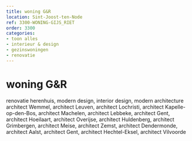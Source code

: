 ```yaml
---
title: woning G&R
location: Sint-Joost-ten-Node
ref: 3300-WONING-GIJS_RIET
order: 3300
categories:
- toon alles
- interieur & design
- gezinswoningen
- renovatie
---
```

# woning G&R

renovatie herenhuis, modern design, interior design, modern architecture
architect Wemmel, architect Leuven, architect Lochristi, architect Kapelle-op-den-Bos, architect Machelen, architect Lebbeke, architect Gent, architect Hoeilaart, architect Overijse, architect Huldenberg, architect Grimbergen, architect Meise, architect Zemst, architect Dendermonde, architect Aalst, architect Gent, architect Hechtel-Eksel, architect Vilvoorde